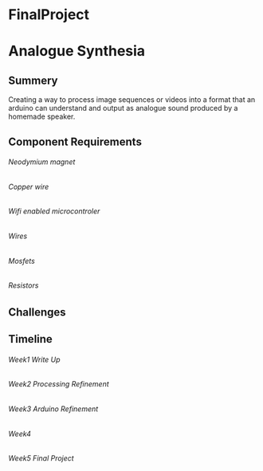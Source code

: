 # FinalProject

# Analogue Synthesia
## Summery
Creating a way to process image sequences or videos into a format that an arduino can understand and output as analogue sound produced by a homemade speaker.

## Component Requirements

###### Neodymium magnet
###### Copper wire
###### Wifi enabled microcontroler
###### Wires
###### Mosfets
###### Resistors

## Challenges

## Timeline

###### Week1 Write Up
###### Week2 Processing Refinement
###### Week3 Arduino Refinement
###### Week4
###### Week5 Final Project


